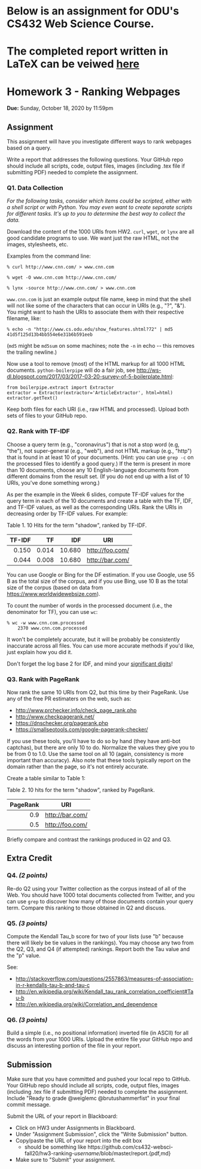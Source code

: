 # Below is an assignment for ODU's CS432 Web Science Course.
# The completed report written in LaTeX can be veiwed [here](HW3_report.pdf)

# Homework 3 - Ranking Webpages
**Due:** Sunday, October 18, 2020 by 11:59pm

## Assignment

This assignment will have you investigate different ways to rank webpages based on a query.  

Write a report that addresses the following questions.  Your GitHub repo should include all scripts, code, output files, images (including .tex file if submitting PDF) needed to complete the assignment.

### Q1. Data Collection

*For the following tasks, consider which items could be scripted, either with a shell script or with Python.  You may even want to create separate scripts for different tasks.  It's up to you to determine the best way to collect the data.*

Download the content of the 1000 URIs from HW2.  `curl`, `wget`, or `lynx` are all good candidate programs to use.  We want just the raw HTML, not the images, stylesheets, etc.

Examples from the command line:

`% curl http://www.cnn.com/ > www.cnn.com`

`% wget -O www.cnn.com http://www.cnn.com/`

`% lynx -source http://www.cnn.com/ > www.cnn.com`

<nolink>`www.cnn.com` is just an example output file name, keep in mind that the shell will not like some of the characters that can occur
in URIs (e.g., "?", "&").  You might want to hash the URIs to associate them with their respective filename, like:

```
% echo -n "http://www.cs.odu.edu/show_features.shtml?72" | md5 
41d5f125d13b4bb554e6e31b6b591eeb
```

(`md5` might be `md5sum` on some machines; note the `-n` in echo -- this removes the trailing newline.)

Now use a tool to remove (most) of the HTML markup for all 1000 HTML documents. `python-boilerpipe` will do a fair job, see 
http://ws-dl.blogspot.com/2017/03/2017-03-20-survey-of-5-boilerplate.html:

```{python}
from boilerpipe.extract import Extractor
extractor = Extractor(extractor='ArticleExtractor', html=html)
extractor.getText()
```

Keep both files for each URI (i.e., raw HTML and processed). Upload both sets of files to your GitHub repo.

### Q2. Rank with TF-IDF

Choose a query term (e.g., "coronavirus") that is not a stop word (e.g, "the"), not super-general (e.g., "web"), and not HTML markup (e.g., "http") that is found in at least 10 of your documents. (Hint: you can use `grep -c` on the processed files to identify a good query.)  If the term is present in more than 10 documents, choose any 10 English-language documents from different domains from the result set.  (If you do not end up with a list of 10 URIs, you've done something wrong.)

As per the example in the Week 6 slides, compute TF-IDF values for the query term in each of the 10 documents and create a table with the
TF, IDF, and TF-IDF values, as well as the corresponding URIs.  Rank the URIs in decreasing order by TF-IDF values.  For
example:

Table 1. 10 Hits for the term "shadow", ranked by TF-IDF.

|TF-IDF	|TF	|IDF	|URI
|------:|--:|---:|---
|0.150	|0.014	|10.680	|http://foo.com/
|0.044	|0.008	|10.680	|http://bar.com/

You can use Google or Bing for the DF estimation.  If you use Google, use 55 B as the total size of the corpus, and if you use Bing, use 10 B as the total size of the corpus (based on data from https://www.worldwidewebsize.com).

To count the number of words in the processed document (i.e., the denominator for TF), you can use `wc`:

```
% wc -w www.cnn.com.processed
    2370 www.cnn.com.processed
```

It won't be completely accurate, but it will be probably be consistently inaccurate across all files.  You can use more 
accurate methods if you'd like, just explain how you did it.  

Don't forget the log base 2 for IDF, and mind your [significant digits](https://en.wikipedia.org/wiki/Significant_figures#Rounding_and_decimal_places)!

### Q3. Rank with PageRank

Now rank the same 10 URIs from Q2, but this time by their PageRank.  Use any of the free PR estimaters on the web,
such as:
* http://www.prchecker.info/check_page_rank.php
* http://www.checkpagerank.net/
* https://dnschecker.org/pagerank.php
* https://smallseotools.com/google-pagerank-checker/

If you use these tools, you'll have to do so by hand (they have anti-bot captchas), but there are only 10 to do.  Normalize the
values they give you to be from 0 to 1.0.  Use the same tool on all 10 (again, consistency is more important than accuracy).  Also
note that these tools typically report on the domain rather than the page, so it's not entirely accurate.  

Create a table similar to Table 1:

Table 2.  10 hits for the term "shadow", ranked by PageRank.

|PageRank	|URI
|-----:|---
|0.9|		http://bar.com/
|0.5	|	http://foo.com/

Briefly compare and contrast the rankings produced in Q2 and Q3.

## Extra Credit

### Q4. *(2 points)*
Re-do Q2 using your Twitter collection as the corpus instead of all of the Web. You should have 1000 total documents collected from Twitter, and you can use `grep` to discover how many of those documents contain your query term.  Compare this ranking to those obtained in Q2 and discuss.

### Q5. *(3 points)* 
Compute the Kendall Tau_b score for two of your lists (use "b" because there will likely be tie values in the rankings). You may choose any two from the Q2, Q3, and Q4 (if attempted) rankings.  Report both the Tau value and the "p" value.

See: 
* http://stackoverflow.com/questions/2557863/measures-of-association-in-r-kendalls-tau-b-and-tau-c
* http://en.wikipedia.org/wiki/Kendall_tau_rank_correlation_coefficient#Tau-b
* http://en.wikipedia.org/wiki/Correlation_and_dependence

### Q6. *(3 points)*  
Build a simple (i.e., no positional information) inverted file (in ASCII) for all the words from your 1000 URIs.  Upload the entire file your GitHub repo and discuss an interesting portion of the file in your report.

## Submission

Make sure that you have committed and pushed your local repo to GitHub.  Your GitHub repo should include all scripts, code, output files, images (including .tex file if submitting PDF) needed to complete the assignment. Include "Ready to grade @weiglemc @brutushammerfist" in your final commit message.

Submit the URL of your report in Blackboard:

* Click on HW3 under Assignments in Blackboard.
* Under "Assignment Submission", click the "Write Submission" button.
* Copy/paste the URL of your report into the edit box
  * should be something like https<nolink>://github.com/cs432-websci-fall20/hw3-ranking-*username*/blob/master/report.{pdf,md}
* Make sure to "Submit" your assignment.
